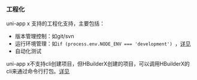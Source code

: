 ### 工程化

uni-app x 支持的工程化支持，主要包括：

- 版本管理控制：如git/svn
- 运行环境管理：如`if (process.env.NODE_ENV === 'development') `，[详见](https://uniapp.dcloud.net.cn/worktile/running-env.html)
- 自动化测试

uni-app x不支持cli创建项目，但HBuilderX创建的项目，可以调用HBuilderX的cli来通过命令行打包。[详见](https://hx.dcloud.net.cn/cli/README)